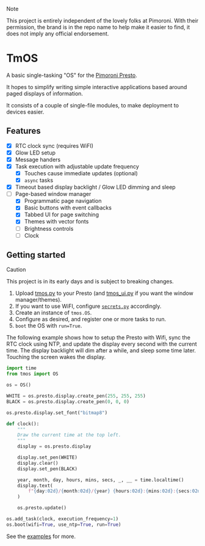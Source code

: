 > [!NOTE]
> This project is entirely independent of the lovely folks at Pimoroni.
> With their permission, the brand is in the repo name to help make it
> easier to find, it does not imply any official endorsement.

# TmOS

A basic single-tasking "OS" for the [Pimoroni Presto](https://shop.pimoroni.com/products/presto).

It hopes to simplify writing simple interactive applications based
around paged displays of information.

It consists of a couple of single-file modules, to make deployment
to devices easier.

## Features

- [x] RTC clock sync (requires WiFI)
- [x] Glow LED setup
- [x] Message handers
- [x] Task execution with adjustable update frequency
  - [x] Touches cause immediate updates (optional)
  - [x] `async` tasks
- [x] Timeout based display backlight / Glow LED dimming and sleep
- [ ] Page-based window manager
  - [x] Programmatic page navigation
  - [x] Basic buttons with event callbacks
  - [x] Tabbed UI for page switching
  - [x] Themes with vector fonts
  - [ ] Brightness controls
  - [ ] Clock

## Getting started

> [!CAUTION]
> This project is in its early days and is subject to breaking changes.

1. Upload [tmos.py](src/tmos.py) to your Presto (and
   [tmos_ui.py](src/tmos_ui.py) if you want the window manager/themes).
2. If you want to use WiFI, configure
   [`secrets.py`](https://github.com/pimoroni/pimoroni-pico/blob/main/micropython/examples/pico_wireless/secrets.py) accordingly.
3. Create an instance of `tmos.OS`.
4. Configure as desired, and register one or more tasks to run.
5. `boot` the OS with `run=True`.

The following example shows how to setup the Presto with  Wifi, sync the
RTC clock using NTP, and update the display every second with the
current time. The display backlight will dim after a while, and sleep
some time later. Touching the screen wakes the display.

```python
import time
from tmos import OS

os = OS()

WHITE = os.presto.display.create_pen(255, 255, 255)
BLACK = os.presto.display.create_pen(0, 0, 0)

os.presto.display.set_font("bitmap8")

def clock():
    """
    Draw the current time at the top left.
    """
    display = os.presto.display

    display.set_pen(WHITE)
    display.clear()
    display.set_pen(BLACK)

    year, month, day, hours, mins, secs, _, __ = time.localtime()
    display.text(
        f"{day:02d}/{month:02d}/{year} {hours:02d}:{mins:02d}:{secs:02d}", 10, 10
    )

    os.presto.update()

os.add_task(clock, execution_frequency=1)
os.boot(wifi=True, use_ntp=True, run=True)
```

See the [examples](examples) for more.
